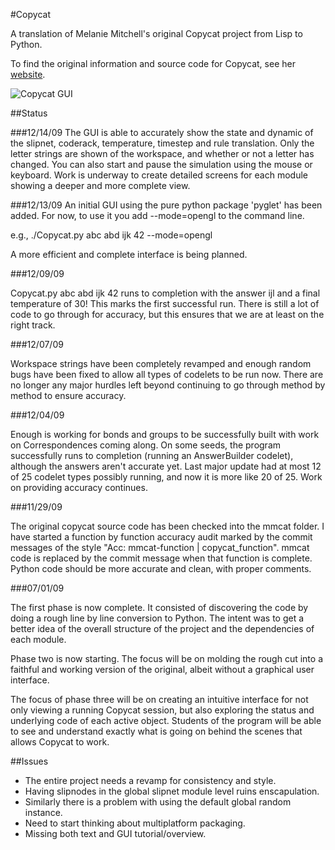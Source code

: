 #Copycat

A translation of Melanie Mitchell's original Copycat project from Lisp to
Python.

To find the original information and source code for Copycat, see her
[website](http://web.cecs.pdx.edu/~mm/).

![Copycat GUI](http://imgur.com/78VG8.png)

##Status

###12/14/09
The GUI is able to accurately show the state and dynamic of the slipnet,
coderack, temperature, timestep and rule translation. Only the letter
strings are shown of the workspace, and whether or not a letter has changed.
You can also start and pause the simulation using the mouse or keyboard.
Work is underway to create detailed screens for each module showing a deeper
and more complete view.

###12/13/09
An initial GUI using the pure python package 'pyglet' has been added.
For now, to use it you add --mode=opengl to the command line.

e.g., ./Copycat.py abc abd ijk 42 --mode=opengl

A more efficient and complete interface is being planned.

###12/09/09

Copycat.py abc abd ijk 42 runs to completion with the answer ijl and a
final temperature of 30! This marks the first successful run. There is
still a lot of code to go through for accuracy, but this ensures that
we are at least on the right track.

###12/07/09

Workspace strings have been completely revamped and enough random bugs
have been fixed to allow all types of codelets to be run now. There are
no longer any major hurdles left beyond continuing to go through method
by method to ensure accuracy.

###12/04/09

Enough is working for bonds and groups to be successfully built with work
on Correspondences coming along. On some seeds, the program successfully
runs to completion (running an AnswerBuilder codelet), although the
answers aren't accurate yet. Last major update had at most 12 of 25
codelet types possibly running, and now it is more like 20 of 25. Work
on providing accuracy continues.

###11/29/09

The original copycat source code has been checked into the mmcat folder.
I have started a function by function accuracy audit marked by the commit
messages of the style "Acc: mmcat-function | copycat_function". mmcat code
is replaced by the commit message when that function is complete. Python
code should be more accurate and clean, with proper comments. 

###07/01/09

The first phase is now complete.  It consisted of discovering the code
by doing a rough line by line conversion to Python.  The intent was to get
a better idea of the overall structure of the project and the dependencies
of each module.

Phase two is now starting. The focus will be on molding the rough cut into
a faithful and working version of the original, albeit without a graphical
user interface.

The focus of phase three will be on creating an intuitive interface for not
only viewing a running Copycat session, but also exploring the status and
underlying code of each active object. Students of the program will be able
to see and understand exactly what is going on behind the scenes that allows
Copycat to work.

##Issues

*  The entire project needs a revamp for consistency and style.
*  Having slipnodes in the global slipnet module level ruins enscapulation.
*  Similarly there is a problem with using the default global random instance.
*  Need to start thinking about multiplatform packaging.
*  Missing both text and GUI tutorial/overview.
